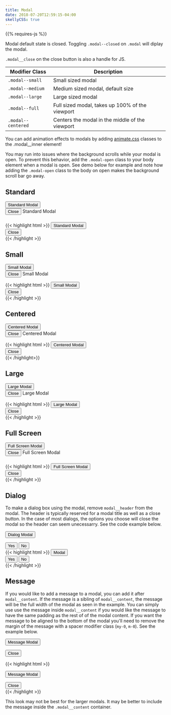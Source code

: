 ```yaml
---
title: Modal
date: 2018-07-20T12:59:15-04:00
skellyCSS: true
---
```


<div class="mb-4">
{{% requires-js %}}
</div>

Modal default state is closed. Toggling `.modal--closed` on `.modal` will diplay the modal.

`.modal__close` on the close button is also a handle for JS.

<table class="table mb-4">
  <thead>
    <tr>
      <th>Modifier Class</th>
      <th>Description</th>
    </tr>
  </thead>
  <tbody>
    <tr>
      <td data-label="Modifier Class"><code>.modal--small</code></td>
      <td data-label="Description">Small sized modal</td>
    </tr>
    <tr>
      <td data-label="Modifier Class"><code>.modal--medium</code></td>
      <td data-label="Description">Medium sized modal, default size</td>
    </tr>
    <tr>
      <td data-label="Modifier Class"><code>.modal--large</code></td>
      <td data-label="Description">Large sized modal</td>
    </tr>
    <tr>
      <td data-label="Modifier Class"><code>.modal--full</code></td>
      <td data-label="Description">Full sized modal, takes up 100% of the viewport</td>
    </tr>
    <tr>
      <td data-label="Modifier Class"><code>.modal--centered</code></td>
      <td data-label="Description">Centers the modal in the middle of the viewport</td>
    </tr>
  </tbody>
</table>

<div class="message message--info mb-4">
  <p>You can add animation effects to modals by adding <a class="text-navy text-underline--hover"  href="https://animate.style/">animate.css</a> classes to the .modal__inner element!</p>
</div>
<div class="message message--warning">
  <p>You may run into issues where the background scrolls while your modal is open. To prevent this behavior, add the <code>.modal-open</code> class to your body element when a modal is open. See demo below for example and note how adding the <code>.modal-open</code> class to the body on open makes the background scroll bar go away.</p>
</div>


## Standard

<div class="block mb-3">
    <button class="button button--lg modal__open" data-modal="default-modal">Standard Modal</button>
</div>

<div id="default-modal" class="modal modal--closed" tabindex="-1">
  <div class="modal__inner">
    <div class="modal__header">
      <button class="button modal__close" data-modal="default-modal">Close <i class="pi-times"></i></button>
      Standard Modal
    </div>
    <div class="modal__content">
      <h3 class="skeleton skeleton--md"></h3>
      <p class="skeleton" data-lines="4"></p>
      <p class="skeleton" data-lines="3"></p>
      <p class="skeleton" data-lines="7"></p>
    </div>
  </div>
</div>

<div class="mt-3 mb-4">
{{< highlight html >}}
<!-- Modal Trigger -->
<button class="button button--lg modal__open" data-modal="default-modal">Standard Modal</button>

<!-- Standard Modal -->
<div id="default-modal" class="modal modal--closed">
  <div class="modal__inner">
    <div class="modal__header">
      <button class="button modal__close" data-modal="default-modal">
        Close 
        <i class="pi-times"></i>
      </button>
      <!-- Modal Header goes here! -->
    </div>
    <div class="modal__content">
      <!-- Modal content goes here! -->
    </div>
  </div>
</div>
{{< /highlight >}}
</div>


## Small

<div class="block mb-3">
    <button class="button button--lg modal__open" data-modal="small-modal">Small Modal</button>
</div>
<div id="small-modal" class="modal modal--small modal--closed" tabindex="-1">
  <div class="modal__inner">
    <div class="modal__header">
      <button class="button modal__close" data-modal="small-modal">Close <i class="pi-times"></i></button>
      Small Modal
    </div>
    <div class="modal__content">
      <p class="skeleton" data-lines="4"></p>
    </div>
  </div>
</div>

<div class="mt-3 mb-4">
{{< highlight html >}}
<!-- Modal Trigger -->
<button class="button button--lg modal__open" data-modal="small-modal">Small Modal</button>

<!-- Small Modal -->
 <div id="small-modal" class="modal modal--small modal--closed">
   <div class="modal__inner">
     <div class="modal__header">
       <button class="button modal__close" data-modal="small-modal">
        Close 
        <i class="pi-times"></i>
       </button>
       <!-- Modal header goes here! -->
     </div>
     <div class="modal__content">
       <!-- Modal content goes here! -->
     </div>
   </div>
 </div>
{{< /highlight >}}
</div>


## Centered

<div class="block mb-3">
  <button class="button button--lg modal__open" data-modal="centered-modal">Centered Modal</button>
</div>
<div id="centered-modal" class="modal modal--centered modal--closed" tabindex="-1">
  <div class="modal__inner">
    <div class="modal__header">
      <button class="button modal__close" data-modal="centered-modal">Close <i class="pi-times"></i></button>
      Centered Modal
    </div>
    <div class="modal__content">
      <p class="skeleton" data-lines="4"></p>
    </div>
  </div>
</div>

<div class="mt-3 mb-4">
{{< highlight html >}}
<!-- Modal Trigger -->
<button class="button button--lg modal__open" data-modal="centered-modal">Centered Modal</button>

<!-- Centered Modal -->
<div id="centered-modal" class="modal modal--centered modal--closed">
  <div class="modal__inner">
    <div class="modal__header">
      <button class="button modal__close" data-modal="centered-modal">
        Close 
        <i class="pi-times"></i>
      </button>
      <!-- Modal header goes here! -->
    </div>
    <div class="modal__content">
      <!-- Modal content goes here! -->
    </div>
  </div>
</div>
{{< /highlight>}}
</div>


## Large

<div class="block mb-3">
    <button class="button button--lg modal__open" data-modal="large-modal">Large Modal</button>
</div>
<div id="large-modal" class="modal modal--large modal--closed" tabindex="-1">
  <div class="modal__inner">
    <div class="modal__header">
      <button class="button modal__close" data-modal="large-modal">Close <i class="pi-times"></i></button>
      Large Modal
    </div>
    <div class="modal__content">
      <p class="skeleton" data-lines="4"></p>
      <p class="skeleton" data-lines="3"></p>
      <p class="skeleton" data-lines="7"></p>
    </div>
  </div>
</div>

<div class="mt-3 mb-4">
{{< highlight html >}}
<!-- Modal Trigger -->
<button class="button button--lg modal__open" data-modal="large-modal">Large Modal</button>

<!-- Large Modal -->
<div id="large-modal" class="modal modal--large modal--closed">
  <div class="modal__inner">
    <div class="modal__header">
      <button class="button modal__close" data-modal="large-modal">
        Close 
        <i class="pi-times"></i>
      </button>
      <!-- Modal header goes here! -->
    </div>
    <div class="modal__content">
      <!-- Modal content goes here! -->
    </div>
  </div>
</div>
{{< /highlight >}}
</div>


## Full Screen

<div class="block">
  <button class="button button--lg modal__open" data-modal="full-modal">Full Screen Modal</button>
</div>

<div id="full-modal" class="modal modal--full modal--closed" tabindex="-1">
  <div class="modal__inner">
    <div class="modal__header">
      <button class="button modal__close" data-modal="full-modal">Close <i class="pi-times"></i></button>
      Full Screen Modal
    </div>
    <div class="modal__content">
      <h3 class="skeleton skeleton--md"></h3>
      <p class="skeleton" data-lines="3"></p>
      <p class="skeleton" data-lines="7"></p>
      <p class="skeleton" data-lines="4"></p>
      <p class="skeleton" data-lines="6"></p>
    </div>
  </div>
</div>

<div class="mt-3 mb-4">
{{< highlight html >}}
<!-- Modal Trigger -->
<button class="button button--lg modal__open" data-modal="full-modal">Full Screen Modal</button>

<!-- Full Screen Modal -->
<div id="full-modal" class="modal modal--full modal--closed">
  <div class="modal__inner">
    <div class="modal__header">
      <button class="button modal__close" data-modal="full-modal">
      Close 
      <i class="pi-times"></i>
      </button>
      <!-- Modal header goes here! -->
    </div>
    <div class="modal__content">
    <!-- Modal content goes here! -->
    </div>
  </div>
</div>
{{< /highlight >}}
</div>


## Dialog

To make a dialog box using the modal, remove `modal__header` from the modal. The header is typically reserved for
a modal title as well as a close button. In the case of most dialogs, the options you choose will close the modal so the
header can seem unecessarry. See the code example below.

<div class="block mb-3">
    <button class="button button--lg modal__open" data-modal="dialog-modal">Dialog Modal</button>
</div>

 <div id="dialog-modal" class="modal modal--small modal--centered modal--closed" tabindex="-1">
   <div class="modal__inner">
     <div class="modal__content">
       <p class="skeleton" data-lines="2"></p>
       <div class="block-container blocks p-3"> 
         <div class="block flex flex--justify-center">
           <button class="button mx-2 modal__close" data-modal="dialog-modal">
             Yes
           </button>
           <button class="button mx-2 modal__close" data-modal="dialog-modal">
             No
           </button>
         </div>
       </div>
     </div>
   </div>
 </div>

<div class="mt-3 mb-4">
{{< highlight html >}}
<!-- Modal Trigger -->
<button class="button button--lg modal__open" data-modal="dialog-modal">Modal</button>

<!-- Dialog Modal -->
<div id="dialog-modal" class="modal modal--small modal--centered modal--closed">
  <div class="modal__inner">
    <div class="modal__content">
      <!-- Modal content goes here! -->
      <button class="button modal__close" data-modal="dialog-modal">
        Yes
      </button>
      <button class="button modal__close" data-modal="dialog-modal">
        No
      </button>
    </div>
  </div>
</div>
{{< /highlight >}}
</div>


## Message

If you would like to add a message to a modal, you can add it after `modal__content`. If the message is a sibling of `modal__content`, the message will be the full width of the modal as seen in the example. You can simply use use the message inside `modal__content` if you would like the message to have the same padding as the rest of of the modal content. If you want the message to be aligned to the bottom of the modal you'll need to remove the margin of the message with a spacer modifier class (`my-0`, `m-0`). See the example below.

<button class="button button--lg modal__open" data-modal="message-modal">Message Modal</button>

<div id="message-modal" class="modal modal--centered modal--closed" tabindex="-1">
  <div class="modal__inner">
    <div class="modal__content">
      <div class="flex flex--justify-end mb-4">
        <button class="button modal__close pos-abs pin-right pin-top mr-3 mt-3" data-modal="message-modal">
        Close <i class="pi-times"></i>
      </button>
      </div>
      <p class="skeleton" data-lines="2"></p>
    </div>
    <div class="message message--warning m-0">
      <p class="skeleton" data-lines="3"></p>
    </div>
  </div>
</div>

{{< highlight html >}}

<!-- Modal Trigger -->

<button class="button button--lg modal__open" data-modal="message-modal">Message Modal</button>

<!-- Message Modal -->
<div id="message-modal" class="modal modal--centered modal--closed">
  <div class="modal__inner">
    <div class="modal__content">
      <button class="button modal__close" data-modal="message-modal">
        Close 
        <i class="pi-times"></i>
      </button>
      <!-- Modal content goes here! -->
    </div>
    <div class="message message--warning m-0">
      <!-- Modal message content goes here! -->
    </div>
  </div>
</div>
{{< /highlight >}}

<div class="message message--info">
  <p>This look may not be best for the larger modals. It may be better to include the message inside the <code>.modal__content</code> container.</p>
</div>
